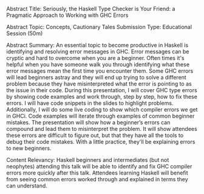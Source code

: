 Abstract Title: Seriously, the Haskell Type Checker is Your
Friend: a Pragmatic Approach to Working with GHC Errors

Abstract Topic: Concepts, Cautionary Tales
Submission Type: Educational Session (50m)

Abstract Summary: An essential topic to become productive in Haskell is identifying and resolving error messages in GHC. Error messages can be cryptic and hard to overcome when you are a beginner. Often times it's helpful when you have someone walk you through identifying what these error messages mean the first time you encounter them. Some GHC errors will lead beginners astray and they will end up trying to solve a different problem because they have misinterpreted what the error is pointing to as the issue in their code. During this presentation, I will cover GHC type errors by showing code examples and work through, step by step, how to fix these errors. I will have code snippets in the slides to highlight problems. Additionally, I will do some live coding to show which compiler errors we get in GHCi. Code examples will iterate through examples of common beginner mistakes. The presentation will show how a beginner’s errors can compound and lead them to misinterpret the problem. It will show attendees these errors are difficult to figure out, but that they have all the tools to debug their code mistakes. With a little practice, they'll be explaining errors to new beginners.

Content Relevancy: Haskell beginners and intermediates (but not neophytes) attending this talk will be able to identify and fix GHC compiler errors more quickly after this talk. Attendees learning Haskell will benefit from seeing common errors worked through and explained in terms they can understand.
